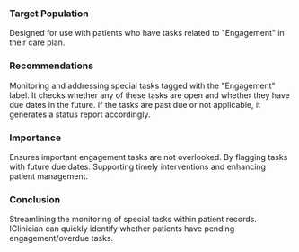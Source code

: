 ### Target Population
Designed for use with patients who have tasks related to "Engagement" in their care plan. 
### Recommendations
Monitoring and addressing special tasks tagged with the "Engagement" label. It checks whether any of these tasks are open and whether they have due dates in the future. If the tasks are past due or not applicable, it generates a status report accordingly.
### Importance
Ensures important engagement tasks are not overlooked. By flagging tasks with future due dates. Supporting timely interventions and enhancing patient management. 
### Conclusion
Streamlining the monitoring of special tasks within patient records. IClinician can quickly identify whether patients have pending engagement/overdue tasks.
